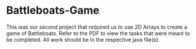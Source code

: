 # Battleboats-Game
This was our second project that required us to use 2D Arrays to create a game of Battleboats.
Refer to the PDF to view the tasks that were meant to be completed. 
All work should be in the respective java file(s).
